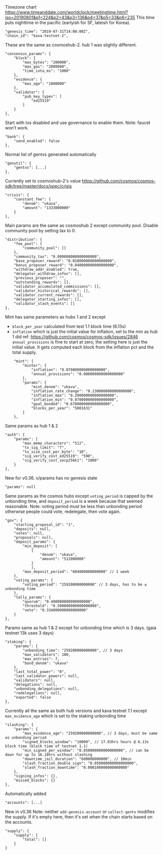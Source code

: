 Timezone chart https://www.timeanddate.com/worldclock/meetingtime.html?iso=20190801&p1=224&p2=43&p3=136&p4=37&p5=33&p6=235
This time puts nighttime in the pacific (earlyish for SF, lateish for Korea).

    "genesis_time": "2019-07-31T14:00:00Z",
    "chain_id": "kava-testnet-2",

These are the same as cosmoshub-2. hub 1 was slightly different.

    "consensus_params": {
        "block": {
            "max_bytes": "200000",
            "max_gas": "2000000",
            "time_iota_ms": "1000"
        },
        "evidence": {
            "max_age": "1000000"
        },
        "validator": {
            "pub_key_types": [
                "ed25519"
            ]
        }
    },


Start with txs disabled and use governance to enable them.
Note: faucet won't work.

    "bank": {
        "send_enabled": false
    },

Normal list of gentxs generated automatically

    "genutil": {
        "gentxs": [...]
    },

Currently set to cosmoshub-2's value
https://github.com/cosmos/cosmos-sdk/tree/master/docs/spec/crisis

    "crisis": {
        "constant_fee": {
            "denom": "ukava",
            "amount": "1333000000"
        }
    },

Main params are the same as cosmoshub 2 except community pool.
Disable community pool by setting tax to 0.

    "distribution": {
        "fee_pool": {
            "community_pool": []
        },
        "community_tax": "0.000000000000000000",
        "base_proposer_reward": "0.010000000000000000",
        "bonus_proposer_reward": "0.040000000000000000",
        "withdraw_addr_enabled": true,
        "delegator_withdraw_infos": [],
        "previous_proposer": "",
        "outstanding_rewards": [],
        "validator_accumulated_commissions": [],
        "validator_historical_rewards": [],
        "validator_current_rewards": [],
        "delegator_starting_infos": [],
        "validator_slash_events": []
    },

Mint has same parameters as hubs 1 and 2 except
 - `block_per_year` calculated from test 1.1 block time (6.13s)
 - `inflation` which is just the initial value for inflation, set to the min as hub 1 did
ref: https://github.com/cosmos/cosmos-sdk/issues/2846 <br>
`annual_provisions` is fine to start at zero, the setting here is just the initial value. It gets computed each block from the inflation pct and the total supply.

```
    "mint": {
        "minter": {
            "inflation": "0.070000000000000000",
            "annual_provisions": "0.000000000000000000"
        },
        "params": {
            "mint_denom": "ukava",
            "inflation_rate_change": "0.130000000000000000",
            "inflation_max": "0.200000000000000000",
            "inflation_min": "0.070000000000000000",
            "goal_bonded": "0.670000000000000000",
            "blocks_per_year": "5001631"
        }
    },
```

Same params as hub 1 & 2

    "auth": {
        "params": {
            "max_memo_characters": "512",
            "tx_sig_limit": "7",
            "tx_size_cost_per_byte": "10",
            "sig_verify_cost_ed25519": "590",
            "sig_verify_cost_secp256k1": "1000"
        }
    },

New for v0.36. x/params has no genesis state

    "params": null

Same params as the cosmos hubs except `voting_period` is capped by the unbonding time, and `deposit_period` is a week because that seemed reasonable.
Note: voting period must be less than unbonding period otherwise people could vote, redelegate, then vote again.

    "gov": {
        "starting_proposal_id": "1",
        "deposits": null,
        "votes": null,
        "proposals": null,
        "deposit_params": {
            "min_deposit": [
                {
                    "denom": "ukava",
                    "amount": "512000000"
                }
                ],
            "max_deposit_period": "604800000000000" // 1 week
        },
        "voting_params": {
            "voting_period": "259200000000000" // 3 days, has to be ≤ unbonding time
        },
        "tally_params": {
            "quorum": "0.400000000000000000",
            "threshold": "0.500000000000000000",
            "veto": "0.334000000000000000"
        }
    },

Params same as hub 1 & 2 except for unbonding time which is 3 days.
(gaia testnet 13k uses 3 days)

    "staking": {
        "params": {
            "unbonding_time": "259200000000000", // 3 days
            "max_validators": 100,
            "max_entries": 7,
            "bond_denom": "ukava"
        },
        "last_total_power": "0",
        "last_validator_powers": null,
        "validators": null,
        "delegations": null,
        "unbonding_delegations": null,
        "redelegations": null,
        "exported": false
    },

Currently all the same as both hub versions and kava testnet 1.1
except `max_evidence_age` which is set to the staking unbonding time

    "slashing": {
        "params": {
            "max_evidence_age": "259200000000000", // 3 days, must be same as unbonding period
            "signed_blocks_window": "10000", // 17.03hrs hours @ 6.13s block time (block time of testnet 1.1)
            "min_signed_per_window": "0.050000000000000000", // can be down for up to 16.18hrs without slashing
            "downtime_jail_duration": "600000000000", // 10min
            "slash_fraction_double_sign": "0.050000000000000000",
            "slash_fraction_downtime": "0.000100000000000000"
        },
        "signing_infos": {},
        "missed_blocks": {}
    },

Automatically added

    "accounts": [...]

New in v0.36
Note: neither `add-genesis-account` or `collect-gentx` modifies the supply. If it's empty here, then it's set when the chain starts based on the accounts.

    "supply": {
        "supply": {
            "total": []
        }
    }